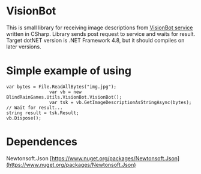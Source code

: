 # VisionBot
This is small library for receiving image descriptions from [VisionBot service](https://visionbot.ru) written in CSharp.
Library sends post request to service and waits for result.
Target dotNET version is .NET Framework 4.8, but it should compiles on later versions.

# Simple example of using
```
var bytes = File.ReadAllBytes("img.jpg");
                var vb = new BlindRainGames.Utils.VisionBot.VisionBot();
                var tsk = vb.GetImageDescriptionAsStringAsync(bytes);
// Wait for result...
string result = tsk.Result;
vb.Dispose();
```

# Dependences
Newtonsoft.Json [https://www.nuget.org/packages/Newtonsoft.Json](https://www.nuget.org/packages/Newtonsoft.Json)